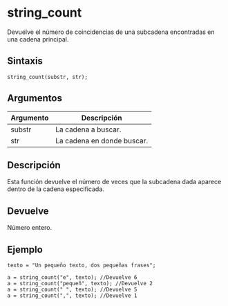 # string_count

Devuelve el número de coincidencias de una subcadena encontradas en una cadena principal.

## Sintaxis

  
```gml  
string_count(substr, str);  
```  

## Argumentos

Argumento|Descripción|  
---|---|  
substr|La cadena a buscar.|  
str|La cadena en donde buscar.|  

## Descripción

Esta función devuelve el número de veces que la subcadena dada aparece dentro de la cadena especificada.

## Devuelve

Número entero.

## Ejemplo

  
```gml  
texto = "Un pequeño texto, dos pequeñas frases";  
  
a = string_count("e", texto); //Devuelve 6  
a = string_count("pequeñ", texto); //Devuelve 2  
a = string_count(" ", texto); //Devuelve 5  
a = string_count(",", texto); //Devuelve 1  
```